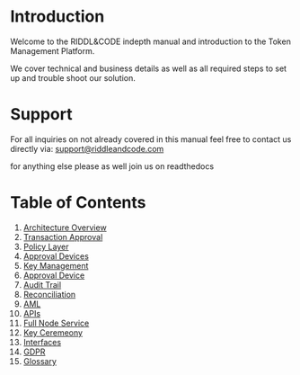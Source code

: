 # Introduction

Welcome to the RIDDL&CODE indepth manual and introduction to the Token Management Platform. 

We cover technical and business details as well as all required steps to set up and trouble shoot our solution. 

# Support
For all inquiries on not already covered in this manual feel free to contact us directly via: support@riddleandcode.com

for anything else please as well join us on readthedocs


# Table of Contents
1. [Architecture Overview](Architecture-Overview.md)
2. [Transaction Approval](transacation-approval.md)
3. [Policy Layer](Policy-Layer.md)
4. [Approval Devices](approval-device.md)
5. [Key Management](Key-management.md)
6. [Approval Device](approval-device.md)
7. [Audit Trail](audit-trail.md)
8. [Reconciliation](reconciliation.md)
9. [AML](AML.md)
10. [APIs](apis.md)
11. [Full Node Service](full-node-service.md)
12. [Key Ceremeony](Key-ceremony.md)
13. [Interfaces](user-interfaces.md)
14. [GDPR](gdpr.md)
15. [Glossary](Glossary.md)
